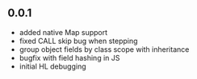 ## 0.0.1

* added native Map support
* fixed CALL skip bug when stepping
* group object fields by class scope with inheritance
* bugfix with field hashing in JS
* initial HL debugging